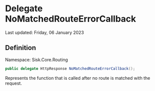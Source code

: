 # Delegate NoMatchedRouteErrorCallback
Last updated: Friday, 06 January 2023

## Definition
Namespace: Sisk.Core.Routing

```csharp
public delegate HttpResponse NoMatchedRouteErrorCallback();
```

Represents the function that is called after no route is matched with the request.

